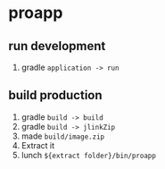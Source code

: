 # proapp

## run development
1. gradle `application -> run`

## build production
1. gradle `build -> build`
2. gradle `build -> jlinkZip`
3. made `build/image.zip`
4. Extract it
5. lunch `${extract folder}/bin/proapp`
